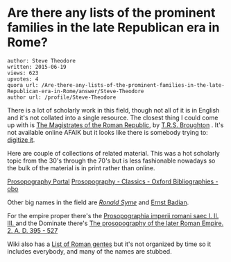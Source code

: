# Are there any lists of the prominent families in the late Republican era in Rome?

	author: Steve Theodore
	written: 2015-06-19
	views: 623
	upvotes: 4
	quora url: /Are-there-any-lists-of-the-prominent-families-in-the-late-Republican-era-in-Rome/answer/Steve-Theodore
	author url: /profile/Steve-Theodore


There is a lot of scholarly work in this field, though not all of it is in English and it's not collated into a single resource. The closest thing I could come up with is [The Magistrates of the Roman Republic](http://amzn.to/1ewCcj8), by [T.R.S. Broughton](https://en.wikipedia.org/wiki/Thomas_Robert_Shannon_Broughton) .
It's not available online AFAIK but it looks like there is somebody trying to: [digitize it](http://gtr.rcuk.ac.uk/project/236C3448-4806-4FF3-8E01-DAD9B4FA8E31).

Here are couple of collections of related material. This was a hot scholarly topic from the 30's through the 70's but is less fashionable nowadays so the bulk of the material is in print rather than online. 

[Prosopography Portal](http://prosopography.modhist.ox.ac.uk/bibliography.htm)
[Prosopography - Classics - Oxford Bibliographies - obo](http://www.oxfordbibliographies.com/view/document/obo-9780195389661/obo-9780195389661-0077.xml#obo-9780195389661-0077-div1-0005)

Other big names in the field are _[Ronald Syme](https://en.wikipedia.org/wiki/Ronald_Syme)_  and [Ernst Badian](https://en.wikipedia.org/wiki/E._Badian). 

For the empire proper there's the [Prosopographia imperii romani saec I. II. III. ](https://archive.org/details/prosopographiai00dessgoog) and the Dominate there's [The prosopography of the later Roman Empire. 2. A. D. 395 - 527](https://books.google.com/books/about/The_prosopography_of_the_later_Roman_Emp.html?id=G5W6vCO_pYUC)

Wiki also has a [List of Roman gentes](https://en.wikipedia.org/wiki/List_of_Roman_gentes) but it's not organized by time so it includes everybody, and many of the names are stubbed.

